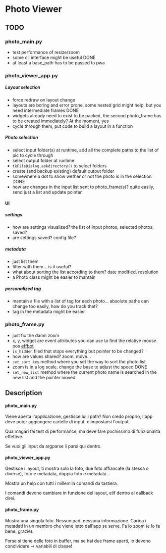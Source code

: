 # Photo Viewer

## TODO

### photo_main.py
* test performance of resize/zoom
* some cli interface might be useful
DONE
* at least a base_path has to be passed to pwa

### photo_viewer_app.py

##### Layout selection
* force redraw on layout change
* layouts are boring and error prone, some nested grid might help, but you need intermediate frames
DONE
* widgets already need to exist to be packed, the second photo_frame has to be created immediately? At the moment, yes
* cycle through them, put code to build a layout in a function

##### Photo selection
* select input folder(s) at runtime, add all the complete paths to the list of pic to cycle through
* select output folder at runtime
* `tkFileDialog.askdirectory()` to select folders
* create (and backup existing) default output folder
* somewhere a dot to show wether or not the photo is in the selection
DONE
* how are changes in the input list sent to photo_frame(s)? quite easily, send just a list and update pointer

#### UI

##### settings
* how are settings visualized? the list of input photos, selected photos, saved?
* are settings saved? config file?

##### metadata
* just list them
* filter with them... is it useful?
* what about sorting the list according to them? date modified, resolution
* a Photo class might be easier to mantain

##### personalized tag
* mantain a file with a list of tag for each photo... absolute paths can change too easily, how do you track that?
* tag in the metadata might be easier

### photo_frame.py
* just fix the damn zoom
* x, y, widget are event attributes you can use to find the relative mouse pos [effbot](https://effbot.org/tkinterbook/tkinter-events-and-bindings.htm)
* `is_hidden` filed that stops everything but pointer to be changed?
* how are values shared? zoom, move...
* `set_sort_key` method where you set the way to sort the photo list
* zoom is in a log scale, change the base to adjust the speed
DONE
* `set_new_list` method where the current photo name is searched in the new list and the pointer moved

## Description

#### photo_main.py

Viene aperta l'applicazione, gestisce lui i path?
Non credo proprio, l'app deve poter aggiungere cartelle di input, e impostarsi l'output.

Qua magari fai test di performance, ma deve fare pochissimo di funzionalità effettive.

Se vuoi gli input da argparse li parsi qui dentro.

#### photo_viewer_app.py

Gestisce i layout, ti mostra solo la foto, due foto affiancate (la stessa o diverse), foto e metadata, doppia foto e metadata...

Mostra un help con tutti i millemila comandi da tastiera.

I comandi devono cambiare in funzione del layout, elif dentro al callback direi.

#### photo_frame.py

Mostra una singola foto. Nessun pad, nessuna informazione. Carica i metadati in un membro che viene letto dall'app se serve. Fa lo zoom (e lo fa bene, grazie).

Forse si tiene delle foto in buffer, ma se hai due frame aperti, lo devono condividere -> variabili di classe!
